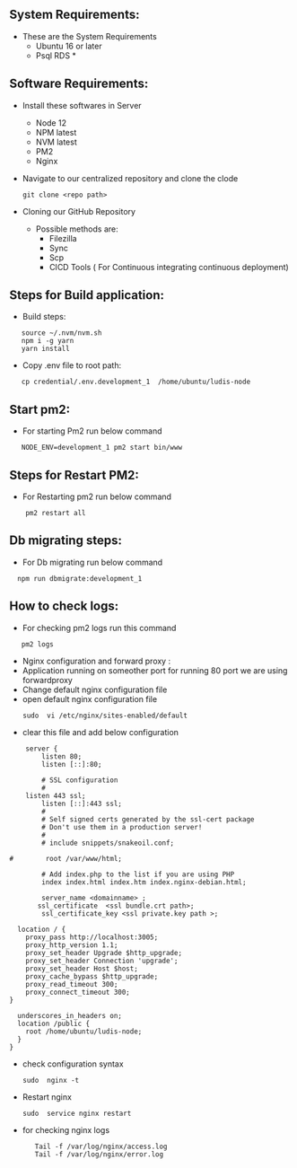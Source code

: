 ## System Requirements:
* These are the System Requirements
  * Ubuntu 16 or later
  * Psql RDS  *


## Software Requirements:
  * Install these softwares in Server
     * Node 12
     * NPM latest
     * NVM latest 
     * PM2
     * Nginx
  *  Navigate to our centralized repository and clone the clode
      ```
      git clone <repo path>
      
      ```

  *  Cloning our GitHub Repository
     * Possible methods are:
         * Filezilla
         * Sync
         * Scp
         * CICD Tools ( For Continuous integrating continuous deployment)

 ## Steps for Build application:
   * Build steps:
  ```
     source ~/.nvm/nvm.sh 
     npm i -g yarn  
     yarn install 
  ```
  * Copy .env file to root path:
  
 ```
    cp credential/.env.development_1  /home/ubuntu/ludis-node
 ```

  ## Start pm2:
  * For starting Pm2 run below command
 ```
    NODE_ENV=development_1 pm2 start bin/www
 ```
 ## Steps for Restart PM2:
 * For Restarting pm2 run below command
 ```
     pm2 restart all
 ```
## Db migrating steps:
* For Db migrating run below command
```
  npm run dbmigrate:development_1
```
## How to check logs:
* For checking pm2 logs run this command
```
   pm2 logs
```
* Nginx configuration and forward proxy :
 *  Application running on someother port for running 80 port we are using forwardproxy
 *  Change default nginx configuration file 
 *  open default nginx configuration file
     ```  
     sudo  vi /etc/nginx/sites-enabled/default
    ```
*  clear this file and add below configuration



```
    server {
        listen 80;
        listen [::]:80;

        # SSL configuration
        #
    listen 443 ssl;
        listen [::]:443 ssl;
        #
        # Self signed certs generated by the ssl-cert package
        # Don't use them in a production server!
        #
        # include snippets/snakeoil.conf;

#        root /var/www/html;

        # Add index.php to the list if you are using PHP
        index index.html index.htm index.nginx-debian.html;

        server_name <domainname> ;
       ssl_certificate  <ssl bundle.crt path>;
        ssl_certificate_key <ssl private.key path >;

  location / {
    proxy_pass http://localhost:3005;
    proxy_http_version 1.1;
    proxy_set_header Upgrade $http_upgrade;
    proxy_set_header Connection 'upgrade';
    proxy_set_header Host $host;
    proxy_cache_bypass $http_upgrade;
    proxy_read_timeout 300;
    proxy_connect_timeout 300;
}

  underscores_in_headers on;
  location /public {
    root /home/ubuntu/ludis-node;
  }
}

```
       

*  check configuration syntax
   ```
   sudo  nginx -t
   ```
*  Restart nginx
    ```
    sudo  service nginx restart
    ```
*  for checking nginx logs
   ```
      Tail -f /var/log/nginx/access.log
      Tail -f /var/log/nginx/error.log
    ```

